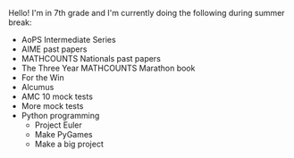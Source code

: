 Hello! I'm in 7th grade and I'm currently doing the following during summer break: 

- AoPS Intermediate Series
- AIME past papers
- MATHCOUNTS Nationals past papers
- The Three Year MATHCOUNTS Marathon book
- For the Win
- Alcumus
- AMC 10 mock tests
- More mock tests
- Python programming
    - Project Euler
    - Make PyGames
    - Make a big project
